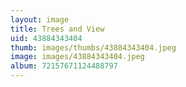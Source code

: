 ```yaml
---
layout: image
title: Trees and View
uid: 43884343404
thumb: images/thumbs/43884343404.jpeg
image: images/43884343404.jpeg
album: 72157671124488797
---
```


